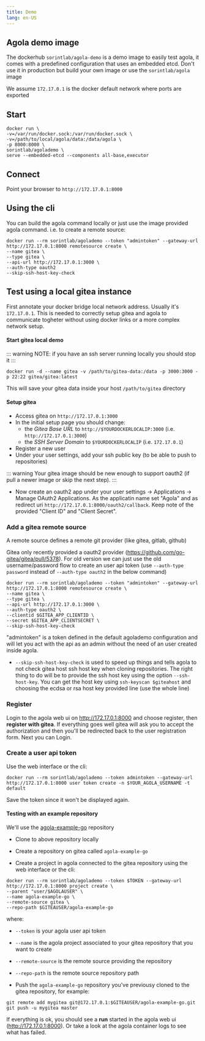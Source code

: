 ```yaml
---
title: Demo
lang: en-US
---
```


## Agola demo image

The dockerhub `sorintlab/agola-demo` is a demo image to easily test agola, it comes with a predefined configuration that uses an embedded etcd. Don't use it in production but build your own image or use the `sorintlab/agola` image


We assume `172.17.0.1` is the docker default network where ports are exported

## Start

```
docker run \
-v=/var/run/docker.sock:/var/run/docker.sock \
-v=/path/to/local/agola/data:/data/agola \
-p 8000:8000 \
sorintlab/agolademo \
serve --embedded-etcd --components all-base,executor
```

## Connect

Point your browser to `http://172.17.0.1:8000`

## Using the cli

You can build the agola command locally or just use the image provided agola command. i.e. to create a remote source:

```
docker run --rm sorintlab/agolademo --token "admintoken" --gateway-url http://172.17.0.1:8000 remotesource create \
--name gitea \
--type gitea \
--api-url http://172.17.0.1:3000 \
--auth-type oauth2
--skip-ssh-host-key-check
```

## Test using a local gitea instance

First annotate your docker bridge local network address. Usually it's `172.17.0.1`. This is needed to correctly setup gitea and agola to communicate togheter without using docker links or a more complex network setup.

#### Start gitea local demo


::: warning
NOTE: if you have an ssh server running locally you should stop it
:::

```
docker run -d --name gitea -v /path/to/gitea-data:/data -p 3000:3000 -p 22:22 gitea/gitea:latest
```

This will save your gitea data inside your host `/path/to/gitea` directory

#### Setup gitea


* Access gitea on `http://172.17.0.1:3000`
* In the initial setup page you should change:
   * the *Gitea Base URL* to `http://$YOURDOCKERLOCALIP:3000` (i.e. `http://172.17.0.1:3000`)
   * the *SSH Server Domain* to `$YOURDOCKERLOCALIP` (i.e. `172.17.0.1`)
* Register a new user
* Under your user settings, add your ssh public key (to be able to push to repositories)

::: warning
Your gitea image should be new enough to support oauth2 (if pull a newer image or skip the next step). 
:::

* Now create an oauth2 app under your user settings -> Applications -> Manage OAuth2 Applications. As the applicatin name set "Agola" and as redirect uri `http://172.17.0.1:8000/oauth2/callback`. Keep note of the provided "Client ID" and "Client Secret".


### Add a gitea remote source

A remote source defines a remote git provider (like gitea, gitlab, github)

Gitea only recently provided a oauth2 provider (https://github.com/go-gitea/gitea/pull/5378). For old version we can just use the old username/password flow to create an user api token (use `--auth-type password` instead of `--auth-type oauth2` in the below command)

```
docker run --rm sorintlab/agolademo --token "admintoken" --gateway-url http://172.17.0.1:8000 remotesource create \
--name gitea \
--type gitea \
--api-url http://172.17.0.1:3000 \
--auth-type oauth2 \
--clientid $GITEA_APP_CLIENTID \
--secret $GITEA_APP_CLIENTSECRET \
--skip-ssh-host-key-check
```

"admintoken" is a token defined in the default agolademo configuration and will let you act with the api as an admin without the need of an user created inside agola.

* `--skip-ssh-host-key-check` is used to speed up things and tells agola to not check gitea host ssh host key when cloning repositories. The right thing to do will be to provide the ssh host key using the option `--ssh-host-key`. You can get the host key using `ssh-keyscan $giteahost` and choosing the ecdsa or rsa host key provided line (use the whole line)

### Register

Login to the agola web ui on http://172.17.0.1:8000 and choose register, then **register with gitea**. If everything goes well gitea will ask you to accept the authorization and then you'll be redirected back to the user registration form. Next you can Login.

### Create a user api token

Use the web interface or the cli:

```
docker run --rm sorintlab/agolademo --token admintoken --gateway-url http://172.17.0.1:8000 user token create -n $YOUR_AGOLA_USERNAME -t default
```

Save the token since it won't be displayed again.

#### Testing with an example repository

We'll use the [agola-example-go](https://github.com/agola-io/agola-example-go) repository
* Clone to above repository locally

* Create a repository on gitea called `agola-example-go`

* Create a project in agola connected to the gitea repository using the web interface or the cli:
```
docker run --rm sorintlab/agolademo --token $TOKEN --gateway-url http://172.17.0.1:8000 project create \
--parent "user/$AGOLAUSER" \
--name agola-example-go \
--remote-source gitea \
--repo-path $GITEAUSER/agola-example-go
```

where:
* `--token` is your agola user api token
* `--name` is the agola project associated to your gitea repository that you want to create
* `--remote-source` is the remote source providing the repository
* `--repo-path` is the remote source repository path


* Push the `agola-example-go` repository you've previousy cloned to the gitea repository, for example:

```
git remote add mygitea git@172.17.0.1:$GITEAUSER/agola-example-go.git
git push -u mygitea master
```

If everything is ok, you should see a **run** started in the agola web ui (http://172.17.0.1:8000). Or take a look at the agola container logs to see what has failed.


